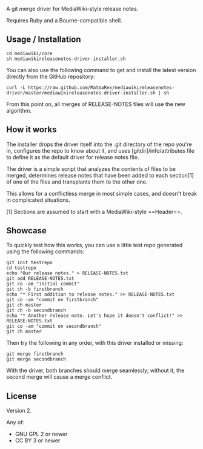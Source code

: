 A git merge driver for MediaWiki-style release notes.

Requires Ruby and a Bourne-compatible shell.

Usage / Installation
--------------------

    cd mediawiki/core
    sh mediawikireleasenotes-driver-installer.sh

You can also use the following command to get and install the latest version
directly from the GitHub repository:

    curl -L https://raw.github.com/MatmaRex/mediawikireleasenotes-driver/master/mediawikireleasenotes-driver-installer.sh | sh

From this point on, all merges of RELEASE-NOTES files will use the new algorithm.

How it works
------------

The installer drops the driver itself into the .git directory of the repo you're in,
configures the repo to know about it, and uses [gitdir]/info/attributes file to
define it as the default driver for release notes file.

The driver is a simple script that analyzes the contents of files to be merged,
determines release notes that have been added to each section[1] of one of the
files and transplants them to the other one.

This allows for a conflictless merge in most simple cases, and doesn't break in
complicated situations.

[1] Sections are assumed to start with a MediaWiki-style ==Header==.

Showcase
--------

To quickly test how this works, you can use a little test repo generated using
the following commands:

    git init testrepo
    cd testrepo
    echo "Our release notes." > RELEASE-NOTES.txt
    git add RELEASE-NOTES.txt
    git co -am "initial commit"
    git ch -b firstbranch
    echo "* First addition to release notes." >> RELEASE-NOTES.txt
    git co -am "commit on firstbranch"
    git ch master
    git ch -b secondbranch
    echo "* Another release note. Let's hope it doesn't conflict!" >> RELEASE-NOTES.txt
    git co -am "commit on secondbranch"
    git ch master

Then try the following in any order, with this driver installed or missing:

    git merge firstbranch
    git merge secondbranch

With the driver, both branches should merge seamlessly; without it, the second
merge will cause a merge conflict.

License
-------

Version 2.

Any of:
* GNU GPL 2 or newer
* CC BY 3 or newer
